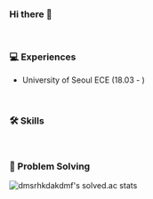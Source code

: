 ### Hi there 👋

<br><h3> 💻 Experiences </h3>
- University of Seoul ECE (18.03 - )

<br><h3> 🛠️ Skills </h3>



<br><h3> 📝  Problem Solving </h3>

![dmsrhkdakdmf's solved.ac stats](https://github-readme-solvedac.hyp3rflow.vercel.app/api/?handle=dmsrhkdakdmf)

<!--
**pan9pan9/pan9pan9** is a ✨ _special_ ✨ repository because its `README.md` (this file) appears on your GitHub profile.

Here are some ideas to get you started:

- 🔭 I’m currently working on ...
- 🌱 I’m currently learning ...
- 👯 I’m looking to collaborate on ...
- 🤔 I’m looking for help with ...
- 💬 Ask me about ...
- 📫 How to reach me: ...
- 😄 Pronouns: ...
- ⚡ Fun fact: ...
-->
